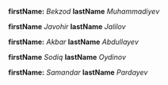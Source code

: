 **firstName:** *Bekzod*
**lastName** *Muhammadiyev*

**firstName** *Javohir*
**lastName** *Jalilov*

**firstName:** *Akbar*
**lastName** *Abdullayev*

**firstName** *Sodiq*
**lastName** *Oydinov*

**firstName:** *Samandar*
**lastName** *Pardayev*